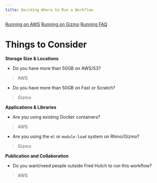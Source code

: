 ```yaml
---
title: Deciding Where to Run a Workflow
---
```


[Running on AWS](running/running_on_aws.md)
[Running on Gizmo](running/running_on_gizmo.md)
[Running FAQ](running/running_faq.md)


# Things to Consider


**Storage Size & Locations**

* Do you have more than 50GB on AWS/S3?
> AWS
* Do you have more than 50GB on Fast or Scratch?
> Gizmo

**Applications & Libraries**

* Are you using existing Docker containers?
> AWS
* Are you using the `ml` or `module-load` system on Rhino/Gizmo?
> Gizmo

**Publication and Collaboration**

* Do you want/need people outside Fred Hutch to run this workflow?
> AWS

